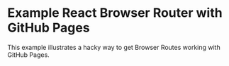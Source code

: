 # Example React Browser Router with GitHub Pages

This example illustrates a hacky way to get Browser Routes working with GitHub Pages.

